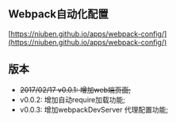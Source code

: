## Webpack自动化配置
[https://niuben.github.io/apps/webpack-config/](https://niuben.github.io/apps/webpack-config/)

## 版本
* ~~2017/02/17 v0.0.1: 增加web端页面;~~ 
* v0.0.2: 增加自动require加载功能;
* v0.0.3: 增加webpackDevServer 代理配置功能;
